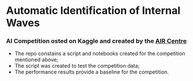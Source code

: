 
# Automatic Identification of Internal Waves
### AI Competition osted on Kaggle and created by the [AIR Centre](aircentre.org) 
+ The repo constains a script and notebooks created for the competition mentioned above;
+ The script was created to test the competition data;
+ The performance results provide a baseline for the competition.
